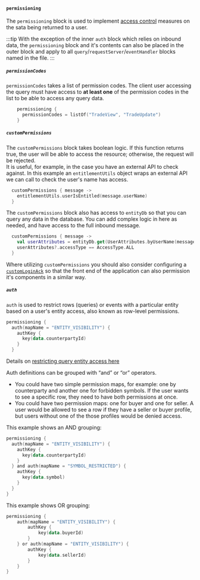 #### `permissioning`

The `permissioning` block is used to implement [access control](/develop/server-capabilities/access-control/) measures on the sata being returned to a user.

:::tip
With the exception of the inner `auth` block which relies on inbound data, the `permissioning` block and it's contents can also be placed in the outer block and apply to all `query`/`requestServer`/`eventHandler` blocks named in the file.
:::

##### `permissionCodes`

`permissionCodes` takes a list of permission codes. The client user accessing the query must have access to **at least one** of the permission codes in the list to be able to access any query data.

```kotlin
    permissioning {
      permissionCodes = listOf("TradeView", "TradeUpdate")
    }
```

##### `customPermissions`

The `customPermissions` block takes boolean logic. If this function returns true, the user will be able to access the resource; otherwise, the request will be rejected.  
It is useful, for example, in the case you have an external API to check against. In this example an `entitlementUtils` object wraps an external API we can call to check the user's name has access.

```kotlin
  customPermissions { message ->
    entitlementUtils.userIsEntitled(message.userName)
  }
```

The `customPermissions` block also has access to `entityDb` so that you can query any data in the database. You can add complex logic in here as needed, and have access to the full inbound message.

```kotlin
  customPermissions { message ->
    val userAttributes = entityDb.get(UserAttributes.byUserName(message.userName))
    userAttributes?.accessType == AccessType.ALL
  }
```

Where utilizing `customPermissions` you should also consider configuring a [`customLoginAck`](/develop/server-capabilities/access-control/authentication/#customloginack) so that the front end of the application can also permission it's components in a similar way.

##### `auth`

`auth` is used to restrict rows (queries) or events with a particular entity based on a user's entity access, also known as row-level permissions.

```kotlin
permissioning {
  auth(mapName = "ENTITY_VISIBILITY") {
    authKey {
      key(data.counterpartyId)
    }
  }
```

Details on [restricting query entity access here](/develop/server-capabilities/access-control/authorization/#entity-access)

Auth definitions can be grouped with “and” or “or” operators.
- You could have two simple permission maps, for example: one by counterparty and another one for forbidden symbols. If the user wants to see a specific row, they need to have both permissions at once.
- You could have two permission maps: one for buyer and one for seller. A user would be allowed to see a row if they have a seller or buyer profile, but users without one of the those profiles would be denied access.

This example shows an AND grouping:

```kotlin
permissioning {
  auth(mapName = "ENTITY_VISIBILITY") {
    authKey {
      key(data.counterpartyId)
    }
  } and auth(mapName = "SYMBOL_RESTRICTED") {
    authKey {
      key(data.symbol)
    }
  }
}
```

This example shows OR grouping:

```kotlin
permissioning {
    auth(mapName = "ENTITY_VISIBILITY") {
        authKey {
            key(data.buyerId)
        }
    } or auth(mapName = "ENTITY_VISIBILITY") {
        authKey {
            key(data.sellerId)
        }
    }
}
```
